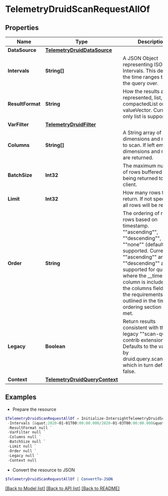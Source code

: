 # TelemetryDruidScanRequestAllOf
## Properties

Name | Type | Description | Notes
------------ | ------------- | ------------- | -------------
**DataSource** | [**TelemetryDruidDataSource**](TelemetryDruidDataSource.md) |  | 
**Intervals** | **String[]** | A JSON Object representing ISO-8601 Intervals. This defines the time ranges to run the query over. | 
**ResultFormat** | **String** | How the results are represented, list, compactedList or valueVector. Currently only list is supported. | [optional] [default to "list"]
**VarFilter** | [**TelemetryDruidFilter**](TelemetryDruidFilter.md) |  | [optional] 
**Columns** | **String[]** | A String array of dimensions and metrics to scan. If left empty, all dimensions and metrics are returned. | [optional] 
**BatchSize** | **Int32** | The maximum number of rows buffered before being returned to the client. | [optional] [default to 20480]
**Limit** | **Int32** | How many rows to return. If not specified, all rows will be returned. | [optional] 
**Order** | **String** | The ordering of returned rows based on timestamp. &quot;&quot;ascending&quot;&quot;, &quot;&quot;descending&quot;&quot;, and &quot;&quot;none&quot;&quot; (default) are supported. Currently, &quot;&quot;ascending&quot;&quot; and &quot;&quot;descending&quot;&quot; are only supported for queries where the __time column is included in the columns field and the requirements outlined in the time ordering section are met. | [optional] [default to "none"]
**Legacy** | **Boolean** | Return results consistent with the legacy &quot;&quot;scan-query&quot;&quot; contrib extension. Defaults to the value set by druid.query.scan.legacy, which in turn defaults to false. | [optional] [default to $false]
**Context** | [**TelemetryDruidQueryContext**](TelemetryDruidQueryContext.md) |  | [optional] 

## Examples

- Prepare the resource
```powershell
$TelemetryDruidScanRequestAllOf = Initialize-IntersightTelemetryDruidScanRequestAllOf  -DataSource null `
 -Intervals [&quot;2020-01-01T00:00:00.000/2020-01-03T00:00:00.000&quot;] `
 -ResultFormat null `
 -VarFilter null `
 -Columns null `
 -BatchSize null `
 -Limit null `
 -Order null `
 -Legacy null `
 -Context null
```

- Convert the resource to JSON
```powershell
$TelemetryDruidScanRequestAllOf | ConvertTo-JSON
```

[[Back to Model list]](../README.md#documentation-for-models) [[Back to API list]](../README.md#documentation-for-api-endpoints) [[Back to README]](../README.md)

